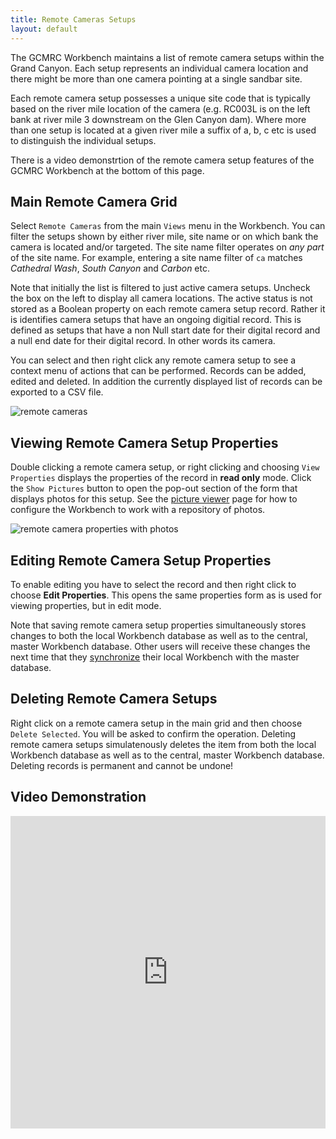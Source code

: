 ```yaml
---
title: Remote Cameras Setups
layout: default
---
```


The GCMRC Workbench maintains a list of remote camera setups within the Grand Canyon. Each setup represents an individual camera location and there might be more than one camera pointing at a single sandbar site. 

Each remote camera setup possesses a unique site code that is typically based on the river mile location of the camera (e.g. RC003L is on the left bank at river mile 3 downstream on the Glen Canyon dam). Where more than one setup is located at a given river mile a suffix of a, b, c etc is used to distinguish the individual setups.

There is a video demonstrtion of the remote camera setup features of the GCMRC Workbench at the bottom of this page.

## Main Remote Camera Grid

Select `Remote Cameras` from the main `Views` menu in the Workbench. You can filter the setups shown by either river mile, site name or on which bank the camera is located and/or targeted. The site name filter operates on *any part* of the site name. For example, entering a site name filter of `ca` matches *Cathedral Wash*, *South Canyon* and *Carbon* etc.

Note that initially the list is filtered to just active camera setups. Uncheck the box on the left to display all camera locations. The active status is not stored as a Boolean property on each remote camera setup record. Rather it is identifies camera setups that have an ongoing digitial record. This is defined as setups that have a non Null start date for their digital record and a null end date for their digital record. In other words its camera.

You can select and then right click any remote camera setup to see a context menu of actions that can be performed. Records can be added, edited and deleted. In addition the currently displayed list of records can be exported to a CSV file.

![remote cameras](/images/remote_cameras/remote_cameras.png)

## Viewing Remote Camera Setup Properties

Double clicking a remote camera setup, or right clicking and choosing `View Properties` displays the properties of the record in **read only** mode. Click the `Show Pictures` button to open the pop-out section of the form that displays photos for this setup. See the [picture viewer](/online_help/pictures/picture_viewer) page for how to configure the Workbench to work with a repository of photos.

![remote camera properties with photos](/images/remote_cameras/remote_camera_properties_with_pictures.png)

## Editing Remote Camera Setup Properties

To enable editing you have to select the record and then right click to choose **Edit Properties**. This opens the same properties form as is used for viewing properties, but in edit mode.

Note that saving remote camera setup properties simultaneously stores changes to both the local Workbench database as well as to the central, master Workbench database. Other users will receive these changes the next time that they [synchronize](/online_help/tools_menu/synchronize) their local Workbench with the master database.

## Deleting Remote Camera Setups

Right click on a remote camera setup in the main grid and then choose `Delete Selected`. You will be asked to confirm the operation. Deleting remote camera setups simulatenously deletes the item from both the local Workbench database as well as to the central, master Workbench database. Deleting records is permanent and cannot be undone!

## Video Demonstration

<iframe width="100%" height="500" src="https://www.youtube.com/embed/iVCHKBjzblQ?si=0EqazKKqb08" title="YouTube video player" frameborder="0" allowfullscreen></iframe>

